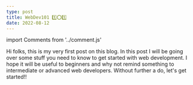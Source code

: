 ```yaml
---
type: post
title: WebDev101 1️⃣⭕1️⃣
date: 2022-08-12
---
```

import Comments from '../comment.js'

Hi folks, this is my very first post on this blog. In this post I will be going over some stuff you need to know to get started with web development. I hope it will be useful to beginners and why not remind something to intermediate or advanced web developers.
Without further a do, let's get started!!

<Comments/>